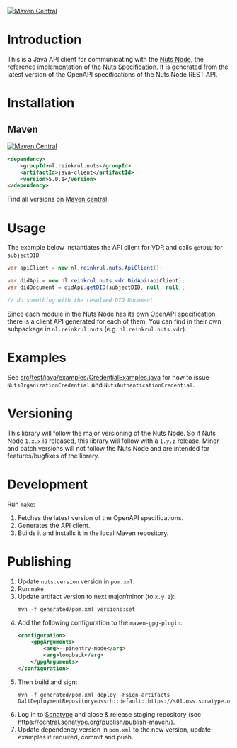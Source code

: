[![Maven Central](https://maven-badges.herokuapp.com/maven-central/nl.reinkrul.nuts/java-client/badge.svg?style=flat)](https://search.maven.org/artifact/nl.reinkrul.nuts/java-client)

# Introduction
This is a Java API client for communicating with the [Nuts Node](https://github.com/nuts-foundation/nuts-node),
the reference implementation of the [Nuts Specification](https://nuts-foundation.gitbook.io/).
It is generated from the latest version of the OpenAPI specifications of the Nuts Node REST API.

# Installation

## Maven
[![Maven Central](https://maven-badges.herokuapp.com/maven-central/nl.reinkrul.nuts/java-client/badge.svg?style=flat)](https://search.maven.org/artifact/nl.reinkrul.nuts/java-client)

```xml
<dependency>
    <groupId>nl.reinkrul.nuts</groupId>
    <artifactId>java-client</artifactId>
    <version>5.0.1</version>
</dependency>
```

Find all versions on [Maven central](https://search.maven.org/artifact/nl.reinkrul.nuts/java-client).

# Usage
The example below instantiates the API client for VDR and calls `getDID` for `subjectDID`:
```java
var apiClient = new nl.reinkrul.nuts.ApiClient();

var didApi = new nl.reinkrul.nuts.vdr.DidApi(apiClient);
var didDocument = didApi.getDID(subjectDID, null, null);

// do something with the resolved DID Document
```

Since each module in the Nuts Node has its own OpenAPI specification, there is a client API generated for each of them.
You can find in their own subpackage in `nl.reinkrul.nuts` (e.g. `nl.reinkrul.nuts.vdr`).

# Examples

See [src/test/java/examples/CredentialExamples.java](src/test/java/examples/CredentialExamples.java)
for how to issue `NutsOrganizationCredential` and `NutsAuthenticationCredential`.

# Versioning

This library will follow the major versioning of the Nuts Node. So if Nuts Node `1.x.x` is released, this library will follow with a `1.y.z` release.
Minor and patch versions will not follow the Nuts Node and are intended for features/bugfixes of the library.

# Development

Run `make`:

1. Fetches the latest version of the OpenAPI specifications.
2. Generates the API client.
3. Builds it and installs it in the local Maven repository.

# Publishing

1. Update `nuts.version` version in `pom.xml`.
2. Run `make`
3. Update artifact version to next major/minor (to `x.y.z`):
    ```shell
    mvn -f generated/pom.xml versions:set
    ```
4. Add the following configuration to the `maven-gpg-plugin`:
    ```xml
    <configuration>
        <gpgArguments>
            <arg>--pinentry-mode</arg>
            <arg>loopback</arg>
        </gpgArguments>
    </configuration>
    ```
5. Then build and sign:
    ```shell
    mvn -f generated/pom.xml deploy -Psign-artifacts -DaltDeploymentRepository=ossrh::default::https://s01.oss.sonatype.org/service/local/staging/deploy/maven2/
    ```
6. Log in to [Sonatype](https://s01.oss.sonatype.org/) and close & release staging repository (see https://central.sonatype.org/publish/publish-maven/).
7. Update dependency version in `pom.xml` to the new version, update examples if required, commit and push.
